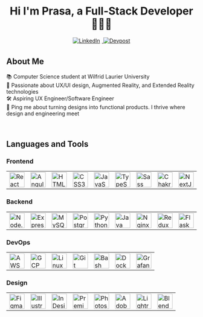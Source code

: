 <h1 align="center">Hi I'm Prasa, a Full-Stack Developer 👩🏾‍💻</h1>

<div align="center">
  <a href="https://www.linkedin.com/in/prasa-p/" target="_blank">
    <img src="https://img.shields.io/badge/LinkedIn-0A66C2?style=for-the-badge&logo=linkedin&logoColor=white" alt="LinkedIn" style="margin-bottom: 5px; margin-right: 5px;" />
  </a>

  <a href="https://devpost.com/prasa-" target="_blank">
    <img src="https://img.shields.io/badge/Devpost-003E54?style=for-the-badge&logoColor=white" alt="Devpost" style="margin-bottom: 5px;" />
  </a>
</div>

###

<h3 align="center"></h3>

###

<h2 align="left"> About Me</h2>

<p align="left">
📚 Computer Science student at Wilfrid Laurier University<br>
🎨 Passionate about UX/UI design, Augmented Reality, and Extended Reality technologies<br>
🛠️ Aspiring UX Engineer/Software Engineer<br>
🔔 Ping me about turning designs into functional products. I thrive where design and engineering meet
</p>
<br>

<h2 align="left">Languages and Tools</h2>


### Frontend
<table>
  <tr>
    <td><a href="https://reactjs.org/" target="_blank"><img src="https://profilinator.rishav.dev/skills-assets/react-original-wordmark.svg" alt="React" width="40" height="40"/></a></td>
    <td><a href="https://angular.io/" target="_blank"><img src="https://profilinator.rishav.dev/skills-assets/angularjs-original.svg" alt="Angular" width="40" height="40"/></a></td>
    <td><a href="https://en.wikipedia.org/wiki/HTML5" target="_blank"><img src="https://profilinator.rishav.dev/skills-assets/html5-original-wordmark.svg" alt="HTML5" width="40" height="40"/></a></td>
    <td><a href="https://www.w3schools.com/css/" target="_blank"><img src="https://profilinator.rishav.dev/skills-assets/css3-original-wordmark.svg" alt="CSS3" width="40" height="40"/></a></td>
    <td><a href="https://www.javascript.com/" target="_blank"><img src="https://profilinator.rishav.dev/skills-assets/javascript-original.svg" alt="JavaScript" width="40" height="40"/></a></td>
    <td><a href="https://www.typescriptlang.org/" target="_blank"><img src="https://profilinator.rishav.dev/skills-assets/typescript-original.svg" alt="TypeScript" width="40" height="40"/></a></td>
    <td><a href="https://sass-lang.com/" target="_blank"><img src="https://profilinator.rishav.dev/skills-assets/sass-original.svg" alt="Sass" width="40" height="40"/></a></td>
    <td><a href="https://chakra-ui.com/" target="_blank"><img src="https://profilinator.rishav.dev/skills-assets/chakraui.png" alt="Chakra UI" width="40" height="40"/></a></td>
    <td><a href="https://nextjs.org/" target="_blank"><img src="https://profilinator.rishav.dev/skills-assets/nextjs.png" alt="NextJS" width="40" height="40"/></a></td>
    <td><a href="https://jquery.com/" target="_blank"><img src="https://profilinator.rishav.dev/skills-assets/jquery.png" alt="jQuery" width="40" height="40"/></a></td>
  </tr>
</table>

### Backend
<table>
  <tr>
    <td><a href="https://nodejs.org/" target="_blank"><img src="https://profilinator.rishav.dev/skills-assets/nodejs-original-wordmark.svg" alt="Node.js" width="40" height="40"></a></td>
    <td><a href="https://expressjs.com/" target="_blank"><img src="https://profilinator.rishav.dev/skills-assets/express-original-wordmark.svg" alt="Express.js" width="40" height="40"></a></td>
    <td><a href="https://www.mysql.com/" target="_blank"><img src="https://profilinator.rishav.dev/skills-assets/mysql-original-wordmark.svg" alt="MySQL" width="40" height="40"></a></td>
    <td><a href="https://www.postgresql.org/" target="_blank"><img src="https://profilinator.rishav.dev/skills-assets/postgresql-original-wordmark.svg" alt="PostgreSQL" width="40" height="40"></a></td>
    <td><a href="https://www.python.org/" target="_blank"><img src="https://profilinator.rishav.dev/skills-assets/python-original.svg" alt="Python" width="40" height="40"></a></td>
    <td><a href="https://www.java.com/" target="_blank"><img src="https://profilinator.rishav.dev/skills-assets/java-original-wordmark.svg" alt="Java" width="40" height="40"></a></td>
    <td><a href="https://www.nginx.com/" target="_blank"><img src="https://profilinator.rishav.dev/skills-assets/nginx-original.svg" alt="Nginx" width="40" height="40"></a></td>
    <td><a href="https://redux.js.org/" target="_blank"><img src="https://profilinator.rishav.dev/skills-assets/redux-original.svg" alt="Redux" width="40" height="40"></a></td>
    <td><a href="https://flask.palletsprojects.com/" target="_blank"><img src="https://profilinator.rishav.dev/skills-assets/flask.png" alt="Flask" width="40" height="40"></a></td>
    <td><a href="https://graphql.org/" target="_blank"><img src="https://profilinator.rishav.dev/skills-assets/graphql.png" alt="GraphQL" width="40" height="40"></a></td>
  </tr>
</table>

### DevOps
<table>
  <tr>
    <td><a href="https://aws.amazon.com/" target="_blank"><img src="https://profilinator.rishav.dev/skills-assets/amazonwebservices-original-wordmark.svg" alt="AWS" width="40" height="40"></a></td>
    <td><a href="https://cloud.google.com/" target="_blank"><img src="https://profilinator.rishav.dev/skills-assets/google_cloud-icon.svg" alt="GCP" width="40" height="40"></a></td>
    <td><a href="https://www.linux.org/" target="_blank"><img src="https://profilinator.rishav.dev/skills-assets/linux-original.svg" alt="Linux" width="40" height="40"></a></td>
    <td><a href="https://github.com/" target="_blank"><img src="https://profilinator.rishav.dev/skills-assets/git-scm-icon.svg" alt="Git" width="40" height="40"></a></td>
    <td><a href="https://www.gnu.org/software/bash/" target="_blank"><img src="https://profilinator.rishav.dev/skills-assets/gnu_bash-icon.svg" alt="Bash" width="40" height="40"></a></td>
    <td><a href="https://www.docker.com/" target="_blank"><img src="https://profilinator.rishav.dev/skills-assets/docker-original-wordmark.svg" alt="Docker" width="40" height="40"></a></td>
    <td><a href="https://grafana.com/" target="_blank"><img src="https://profilinator.rishav.dev/skills-assets/grafana.png" alt="Grafana" width="40" height="40"></a></td>
  </tr>
</table>

### Design
<table>
  <tr>
    <td><a href="https://www.figma.com/" target="_blank"><img src="https://profilinator.rishav.dev/skills-assets/figma-icon.svg" alt="Figma" width="40" height="40"></a></td>
    <td><a href="https://www.adobe.com/products/illustrator.html" target="_blank"><img src="https://profilinator.rishav.dev/skills-assets/adobe_illustrator-icon.svg" alt="Illustrator" width="40" height="40"></a></td>
    <td><a href="https://www.adobe.com/products/indesign.html" target="_blank"><img src="https://profilinator.rishav.dev/skills-assets/adobeindesign.svg" alt="InDesign" width="40" height="40"></a></td>
    <td><a href="https://www.adobe.com/products/premiere.html" target="_blank"><img src="https://profilinator.rishav.dev/skills-assets/adobepremierepro.png" alt="Premiere Pro" width="40" height="40"></a></td>
    <td><a href="https://www.adobe.com/products/photoshop.html" target="_blank"><img src="https://profilinator.rishav.dev/skills-assets/photoshop-plain.svg" alt="Photoshop" width="40" height="40"></a></td>
    <td><a href="https://www.adobe.com/products/xd.html" target="_blank"><img src="https://profilinator.rishav.dev/skills-assets/adobexd.png" alt="Adobe XD" width="40" height="40"></a></td>
    <td><a href="https://www.adobe.com/products/photoshop-lightroom.html" target="_blank"><img src="https://profilinator.rishav.dev/skills-assets/lightroom.png" alt="Lightroom" width="40" height="40"></a></td>
    <td><a href="https://www.blender.org/" target="_blank"><img src="https://profilinator.rishav.dev/skills-assets/blender_community_badge_white.svg" alt="Blender" width="40" height="40"></a></td>
  </tr>
</table>

